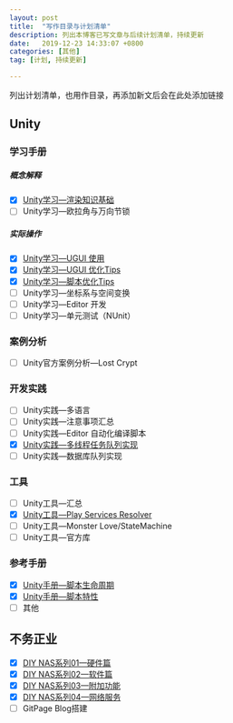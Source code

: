 ```yaml
---
layout: post
title:  "写作目录与计划清单"
description: 列出本博客已写文章与后续计划清单，持续更新
date:   2019-12-23 14:33:07 +0800
categories: [其他]
tag: [计划, 持续更新]

---
```


 列出计划清单，也用作目录，再添加新文后会在此处添加链接

## Unity

### 学习手册  

##### 	概念解释

- [x] [Unity学习—渲染知识基础](https://warl.top/posts/Unity-Rendering-Base/)   
- [ ] Unity学习—欧拉角与万向节锁  

##### 实际操作

- [x] [Unity学习—UGUI 使用](https://warl.top/posts/Unity-UGUI/)    
- [x] [Unity学习—UGUI 优化Tips](https://warl.top/posts/Unity-UGUI-Optimization/)
- [x] [Unity学习—脚本优化Tips](https://warl.top/posts/Unity-Scripts-Optimization/)   
- [ ] Unity学习—坐标系与空间变换  
- [ ] Unity学习—Editor 开发  
- [ ] Unity学习—单元测试（NUnit）

### 案例分析

- [ ] Unity官方案例分析—Lost Crypt  

### 开发实践  

- [ ] Unity实践—多语言
- [ ] Unity实践—注意事项汇总
- [ ] Unity实践—Editor 自动化编译脚本  
- [x] [Unity实践—多线程任务队列实现](https://warl.top/posts/unity-taskqueue/)
- [ ] Unity实践—数据库队列实现

### 工具

- [ ] Unity工具—汇总
- [x] [Unity工具—Play Services Resolver](https://warl.top/posts/play-services-resolver)
- [ ] Unity工具—Monster Love/StateMachine
- [ ] Unity工具—官方库

### 参考手册

- [x] [Unity手册—脚本生命周期](https://warl-g.github.io/posts/Unity-Manual-Script-Lifecycle)
- [x] [Unity手册—脚本特性](https://warl-g.github.io/posts/Unity-Manual-Attribute/)
- [ ] 其他

## 不务正业

- [x]  [DIY NAS系列01—硬件篇](https://warl-g.github.io/posts/DIY-NAS-01)
- [x]  [DIY NAS系列02—软件篇](https://warl-g.github.io/posts/DIY-NAS-02)
- [x]  [DIY NAS系列03—附加功能](https://warl-g.github.io/posts/DIY-NAS-03)
- [x]  [DIY NAS系列04—网络服务](https://warl-g.github.io/posts/DIY-NAS-04)
- [ ]  GitPage Blog搭建